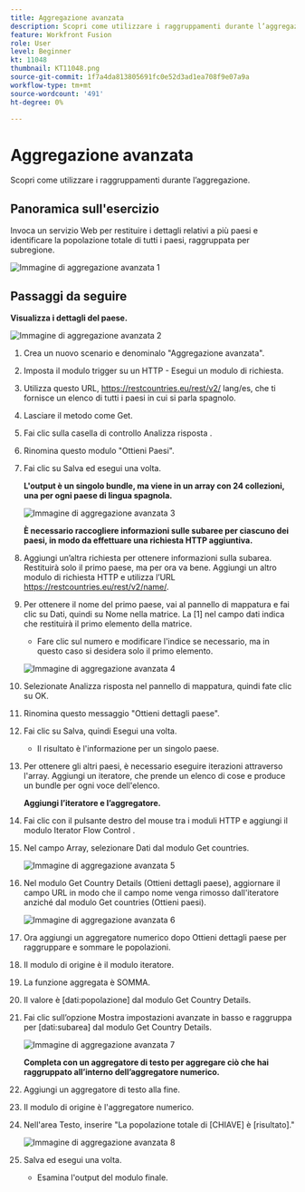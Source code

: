 ```yaml
---
title: Aggregazione avanzata
description: Scopri come utilizzare i raggruppamenti durante l’aggregazione. (Deve essere compreso tra 60 e 160 caratteri, ma è di 49 caratteri)
feature: Workfront Fusion
role: User
level: Beginner
kt: 11048
thumbnail: KT11048.png
source-git-commit: 1f7a4da813805691fc0e52d3ad1ea708f9e07a9a
workflow-type: tm+mt
source-wordcount: '491'
ht-degree: 0%

---
```



# Aggregazione avanzata

Scopri come utilizzare i raggruppamenti durante l’aggregazione.

## Panoramica sull&#39;esercizio

Invoca un servizio Web per restituire i dettagli relativi a più paesi e identificare la popolazione totale di tutti i paesi, raggruppata per subregione.

![Immagine di aggregazione avanzata 1](../12-exercises/assets/advanced-aggregation-walkthrough-1.png)

## Passaggi da seguire

**Visualizza i dettagli del paese.**

![Immagine di aggregazione avanzata 2](../12-exercises/assets/advanced-aggregation-walkthrough-2.png)

1. Crea un nuovo scenario e denominalo &quot;Aggregazione avanzata&quot;.
1. Imposta il modulo trigger su un HTTP - Esegui un modulo di richiesta.
1. Utilizza questo URL, https://restcountries.eu/rest/v2/ lang/es, che ti fornisce un elenco di tutti i paesi in cui si parla spagnolo.
1. Lasciare il metodo come Get.
1. Fai clic sulla casella di controllo Analizza risposta .
1. Rinomina questo modulo &quot;Ottieni Paesi&quot;.
1. Fai clic su Salva ed esegui una volta.

   **L&#39;output è un singolo bundle, ma viene in un array con 24 collezioni, una per ogni paese di lingua spagnola.**

   ![Immagine di aggregazione avanzata 3](../12-exercises/assets/advanced-aggregation-walkthrough-3.png)

   **È necessario raccogliere informazioni sulle subaree per ciascuno dei paesi, in modo da effettuare una richiesta HTTP aggiuntiva.**

1. Aggiungi un’altra richiesta per ottenere informazioni sulla subarea. Restituirà solo il primo paese, ma per ora va bene. Aggiungi un altro modulo di richiesta HTTP e utilizza l’URL https://restcountries.eu/rest/v2/name/.
1. Per ottenere il nome del primo paese, vai al pannello di mappatura e fai clic su Dati, quindi su Nome nella matrice. La [1] nel campo dati indica che restituirà il primo elemento della matrice.

   + Fare clic sul numero e modificare l&#39;indice se necessario, ma in questo caso si desidera solo il primo elemento.

   ![Immagine di aggregazione avanzata 4](../12-exercises/assets/advanced-aggregation-walkthrough-4.png)

1. Selezionate Analizza risposta nel pannello di mappatura, quindi fate clic su OK.
1. Rinomina questo messaggio &quot;Ottieni dettagli paese&quot;.
1. Fai clic su Salva, quindi Esegui una volta.

   + Il risultato è l&#39;informazione per un singolo paese.

1. Per ottenere gli altri paesi, è necessario eseguire iterazioni attraverso l&#39;array. Aggiungi un iteratore, che prende un elenco di cose e produce un bundle per ogni voce dell&#39;elenco.

   **Aggiungi l’iteratore e l’aggregatore.**

1. Fai clic con il pulsante destro del mouse tra i moduli HTTP e aggiungi il modulo Iterator Flow Control .
1. Nel campo Array, selezionare Dati dal modulo Get countries.

   ![Immagine di aggregazione avanzata 5](../12-exercises/assets/advanced-aggregation-walkthrough-5.png)

1. Nel modulo Get Country Details (Ottieni dettagli paese), aggiornare il campo URL in modo che il campo nome venga rimosso dall&#39;iteratore anziché dal modulo Get countries (Ottieni paesi).

   ![Immagine di aggregazione avanzata 6](../12-exercises/assets/advanced-aggregation-walkthrough-6.png)

1. Ora aggiungi un aggregatore numerico dopo Ottieni dettagli paese per raggruppare e sommare le popolazioni.
1. Il modulo di origine è il modulo iteratore.
1. La funzione aggregata è SOMMA.
1. Il valore è [dati:popolazione] dal modulo Get Country Details.
1. Fai clic sull’opzione Mostra impostazioni avanzate in basso e raggruppa per [dati:subarea] dal modulo Get Country Details.

   ![Immagine di aggregazione avanzata 7](../12-exercises/assets/advanced-aggregation-walkthrough-7.png)

   **Completa con un aggregatore di testo per aggregare ciò che hai raggruppato all’interno dell’aggregatore numerico.**

1. Aggiungi un aggregatore di testo alla fine.
1. Il modulo di origine è l&#39;aggregatore numerico.
1. Nell&#39;area Testo, inserire &quot;La popolazione totale di [CHIAVE] è [risultato].&quot;

   ![Immagine di aggregazione avanzata 8](../12-exercises/assets/advanced-aggregation-walkthrough-8.png)

1. Salva ed esegui una volta.

   + Esamina l&#39;output del modulo finale.
